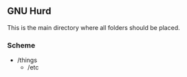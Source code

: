 ## GNU Hurd

This is the main directory where all folders should be placed.

### Scheme

- /things
  - /etc
